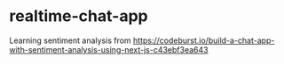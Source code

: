 # realtime-chat-app
Learning sentiment analysis from https://codeburst.io/build-a-chat-app-with-sentiment-analysis-using-next-js-c43ebf3ea643
